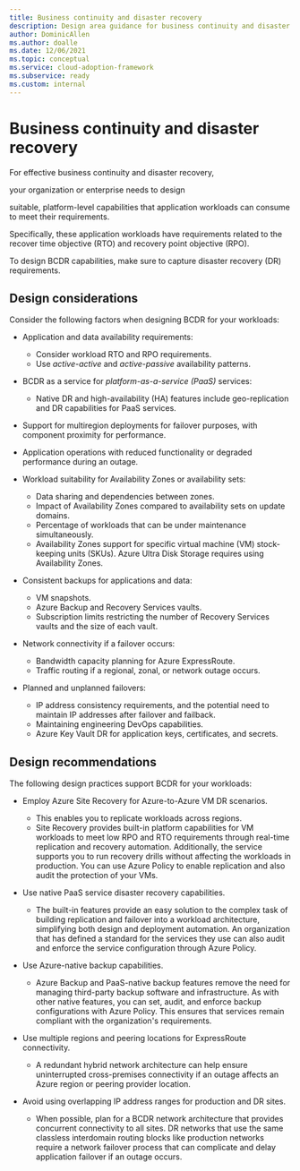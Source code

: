 ```yaml
---
title: Business continuity and disaster recovery
description: Design area guidance for business continuity and disaster recovery
author: DominicAllen
ms.author: doalle
ms.date: 12/06/2021
ms.topic: conceptual
ms.service: cloud-adoption-framework
ms.subservice: ready
ms.custom: internal
---
```


# Business continuity and disaster recovery

For effective business continuity and disaster recovery, 

your organization or enterprise needs to design 

suitable, platform-level capabilities that application workloads can consume to meet their requirements.

 Specifically, these application workloads have requirements related to the recover time objective (RTO) and recovery point objective (RPO).

To design BCDR capabilities, make sure to capture disaster recovery (DR) requirements.

## Design considerations

Consider the following factors when designing BCDR for your workloads:

- Application and data availability requirements:
  - Consider workload RTO and RPO requirements.
  - Use *active-active* and *active-passive* availability patterns.

- BCDR as a service for *platform-as-a-service (PaaS)* services:
  - Native DR and high-availability (HA) features include geo-replication and DR capabilities for PaaS services.

- Support for multiregion deployments for failover purposes, with component proximity for performance.

- Application operations with reduced functionality or degraded performance during an outage.

- Workload suitability for Availability Zones or availability sets:
  - Data sharing and dependencies between zones.
  - Impact of Availability Zones compared to availability sets on update domains.
  - Percentage of workloads that can be under maintenance simultaneously.
  - Availability Zones support for specific virtual machine (VM) stock-keeping units (SKUs). Azure Ultra Disk Storage requires using Availability Zones.

- Consistent backups for applications and data:
  - VM snapshots.
  - Azure Backup and Recovery Services vaults.
  - Subscription limits restricting the number of Recovery Services vaults and the size of each vault.

- Network connectivity if a failover occurs:
  - Bandwidth capacity planning for Azure ExpressRoute.
  - Traffic routing if a regional, zonal, or network outage occurs.

- Planned and unplanned failovers:
  - IP address consistency requirements, and the potential need to maintain IP addresses after failover and failback.
  - Maintaining engineering DevOps capabilities.
  - Azure Key Vault DR for application keys, certificates, and secrets.

## Design recommendations

The following design practices support BCDR for your workloads:

- Employ Azure Site Recovery for Azure-to-Azure VM DR scenarios.
  - This enables you to replicate workloads across regions.
  - Site Recovery provides built-in platform capabilities for VM workloads to meet low RPO and RTO requirements through real-time replication and recovery automation. Additionally, the service supports you to run recovery drills without affecting the workloads in production. You can use Azure Policy to enable replication and also audit the protection of your VMs.

- Use native PaaS service disaster recovery capabilities.
  - The built-in features provide an easy solution to the complex task of building replication and failover into a workload architecture, simplifying both design and deployment automation. An organization that has defined a standard for the services they use can also audit and enforce the service configuration through Azure Policy.

- Use Azure-native backup capabilities.
  - Azure Backup and PaaS-native backup features remove the need for managing third-party backup software and infrastructure. As with other native features, you can set, audit, and enforce backup configurations with Azure Policy. This ensures that services remain compliant with the organization's requirements.

- Use multiple regions and peering locations for ExpressRoute connectivity.
  - A redundant hybrid network architecture can help ensure uninterrupted cross-premises connectivity if an outage affects an Azure region or peering provider location.

- Avoid using overlapping IP address ranges for production and DR sites.
  - When possible, plan for a BCDR network architecture that provides concurrent connectivity to all sites. DR networks that use the same classless interdomain routing blocks like production networks require a network failover process that can complicate and delay application failover if an outage occurs.
